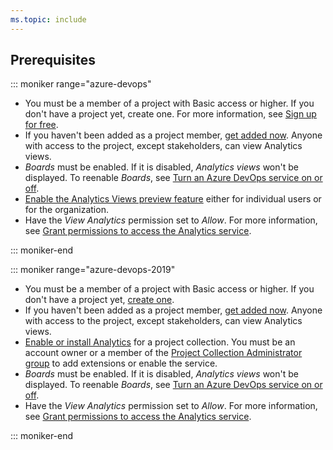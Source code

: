 ```yaml
---
ms.topic: include
---
```


<a id="prerequisites">  </a>
## Prerequisites  


::: moniker range="azure-devops"

- You must be a member of a project with Basic access or higher. If you don't have a project yet, create one. For more information, see [Sign up for free](/azure/devops/user-guide/sign-up-invite-teammates). 
- If you haven't been added as a project member, [get added now](/azure/devops/organizations/accounts/add-organization-users). Anyone with access to the project, except stakeholders, can view Analytics views.
- *Boards* must be enabled. If it is disabled, *Analytics views* won't be displayed. To reenable *Boards*, see [Turn an Azure DevOps service on or off](/azure/devops/organizations/settings/set-services).
- [Enable the Analytics Views preview feature](/azure/devops/project/navigation/preview-features) either for individual users or for the organization. 
- Have the *View Analytics* permission set to *Allow*. For more information, see [Grant permissions to access the Analytics service](/azure/devops/report/powerbi/analytics-security).


::: moniker-end


::: moniker range="azure-devops-2019"

- You must be a member of a project with Basic access or higher. If you don't have a project yet, [create one](/azure/devops/organizations/projects/create-project). 
- If you haven't been added as a project member, [get added now](/azure/devops/organizations/security/add-users-team-project). Anyone with access to the project, except stakeholders, can view Analytics views.
- [Enable or install Analytics](/azure/devops/report/dashboards/analytics-extension) for a project collection. You must be an account owner or a member of the [Project Collection Administrator group](/azure/devops/organizations/security/set-project-collection-level-permissions) to add extensions or enable the service.
- *Boards* must be enabled. If it is disabled, *Analytics views* won't be displayed. To reenable *Boards*, see [Turn an Azure DevOps service on or off](/azure/devops/organizations/settings/set-services).
- Have the *View Analytics* permission set to *Allow*. For more information, see [Grant permissions to access the Analytics service](/azure/devops/report/powerbi/analytics-security).

::: moniker-end

